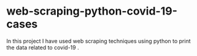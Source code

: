# web-scraping-python-covid-19-cases
In this project I have used web scraping techniques using python to print the data related to covid-19 .
